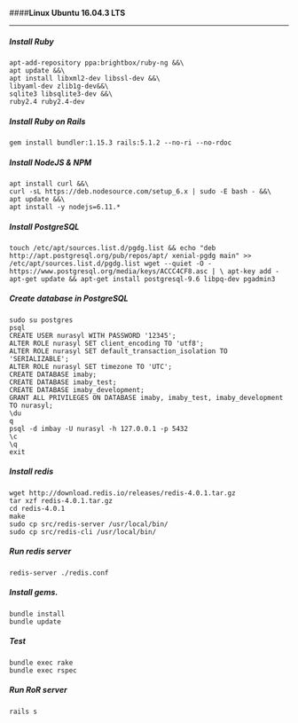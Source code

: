 ####**Linux Ubuntu 16.04.3 LTS**

---
##### Install Ruby
```
apt-add-repository ppa:brightbox/ruby-ng &&\
apt update &&\
apt install libxml2-dev libssl-dev &&\
libyaml-dev zlib1g-dev&&\
sqlite3 libsqlite3-dev &&\
ruby2.4 ruby2.4-dev
```
##### Install Ruby on Rails
```
gem install bundler:1.15.3 rails:5.1.2 --no-ri --no-rdoc
```
##### Install NodeJS & NPM
```
apt install curl &&\
curl -sL https://deb.nodesource.com/setup_6.x | sudo -E bash - &&\
apt update &&\
apt install -y nodejs=6.11.*
```
##### Install PostgreSQL
```
touch /etc/apt/sources.list.d/pgdg.list && echo "deb http://apt.postgresql.org/pub/repos/apt/ xenial-pgdg main" >> /etc/apt/sources.list.d/pgdg.list wget --quiet -O - https://www.postgresql.org/media/keys/ACCC4CF8.asc | \ apt-key add - apt-get update && apt-get install postgresql-9.6 libpq-dev pgadmin3
```
##### Create database in PostgreSQL
```
sudo su postgres
psql
CREATE USER nurasyl WITH PASSWORD '12345';
ALTER ROLE nurasyl SET client_encoding TO 'utf8';
ALTER ROLE nurasyl SET default_transaction_isolation TO 'SERIALIZABLE';
ALTER ROLE nurasyl SET timezone TO 'UTC';
CREATE DATABASE imaby;
CREATE DATABASE imaby_test;
CREATE DATABASE imaby_development;
GRANT ALL PRIVILEGES ON DATABASE imaby, imaby_test, imaby_development TO nurasyl;
\du
q
psql -d imbay -U nurasyl -h 127.0.0.1 -p 5432
\c
\q
exit
```
##### Install redis
```
wget http://download.redis.io/releases/redis-4.0.1.tar.gz
tar xzf redis-4.0.1.tar.gz
cd redis-4.0.1
make
sudo cp src/redis-server /usr/local/bin/
sudo cp src/redis-cli /usr/local/bin/
```
##### Run redis server
```
redis-server ./redis.conf
```
##### Install gems.
```
bundle install
bundle update
```
##### Test
```
bundle exec rake
bundle exec rspec
```
##### Run RoR server
```
rails s
```
